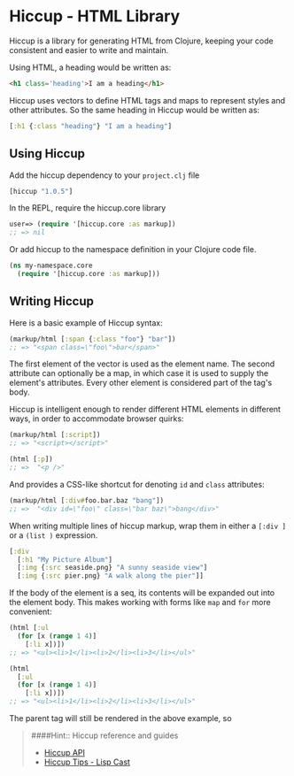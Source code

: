 # Hiccup - HTML Library

Hiccup is a library for generating HTML from Clojure, keeping your code consistent and easier to write and maintain.

Using HTML, a heading would be written as:

```html
<h1 class='heading'>I am a heading</h1>
```

Hiccup uses vectors to define HTML tags and maps to represent styles and other attributes.  So the same heading in Hiccup would be written as:

```clojure
[:h1 {:class "heading"} "I am a heading"]
```



## Using Hiccup

Add the hiccup dependency to your `project.clj` file

```clojure
[hiccup "1.0.5"]
```

In the REPL, require the hiccup.core library

```clojure
user=> (require '[hiccup.core :as markup])
;; => nil
```

Or add hiccup to the namespace definition in your Clojure code file.

```clojure
(ns my-namespace.core
  (require '[hiccup.core :as markup]))
```



## Writing Hiccup

Here is a basic example of Hiccup syntax:

```clojure
(markup/html [:span {:class "foo"} "bar"])
;; => "<span class=\"foo\">bar</span>"
```

The first element of the vector is used as the element name. The second attribute can optionally be a map, in which case it is used to supply the element's attributes. Every other element is considered part of the tag's body.

Hiccup is intelligent enough to render different HTML elements in different ways, in order to accommodate browser quirks:

```clojure
(markup/html [:script])
;; => "<script></script>"

(html [:p])
;; =>  "<p />"
```

And provides a CSS-like shortcut for denoting `id` and `class` attributes:

```clojure
(markup/html [:div#foo.bar.baz "bang"])
;; =>  "<div id=\"foo\" class=\"bar baz\">bang</div>"
```

When writing multiple lines of hiccup markup, wrap them in either a `[:div ]` or a `(list )` expression.

```clojure
[:div
  [:h1 "My Picture Album"]
  [:img {:src seaside.png} "A sunny seaside view"]
  [:img {:src pier.png} "A walk along the pier"]]
```


If the body of the element is a seq, its contents will be expanded out into the element body. This makes working with forms like `map` and `for` more convenient:

```clojure
(html [:ul
  (for [x (range 1 4)]
    [:li x])])
;; => "<ul><li>1</li><li>2</li><li>3</li></ul>"
```


```clojure
(html
  [:ul
  (for [x (range 1 4)]
    [:li x])])
;; => "<ul><li>1</li><li>2</li><li>3</li></ul>"
```



The parent tag will still be rendered in the above example, so

> ####Hint:: Hiccup reference and guides
> * [Hiccup API](https://weavejester.github.io/hiccup/)
> * [Hiccup Tips - Lisp Cast](https://lispcast.com/hiccup-tips/)
